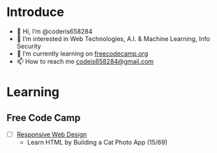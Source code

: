# Introduce 

- 👋 Hi, I’m @coderis658284
- 👀 I’m interested in Web Technologies, A.I. & Machine Learning, Info Security 
- 🌱 I’m currently learning on [freecodecamp.org](https://www.freecodecamp.org/)
- 📫 How to reach me codeis658284@gmail.com

# Learning

## Free Code Camp

- [ ] [Responsive Web Design](https://www.freecodecamp.org/learn/2022/responsive-web-design/)
  - Learn HTML by Building a Cat Photo App (15/69)
<!---
- 💞️ I’m looking to collaborate on 
coderis658284/coderis658284 is a ✨ special ✨ repository because its `README.md` (this file) appears on your GitHub profile.
You can click the Preview link to take a look at your changes.
--->
